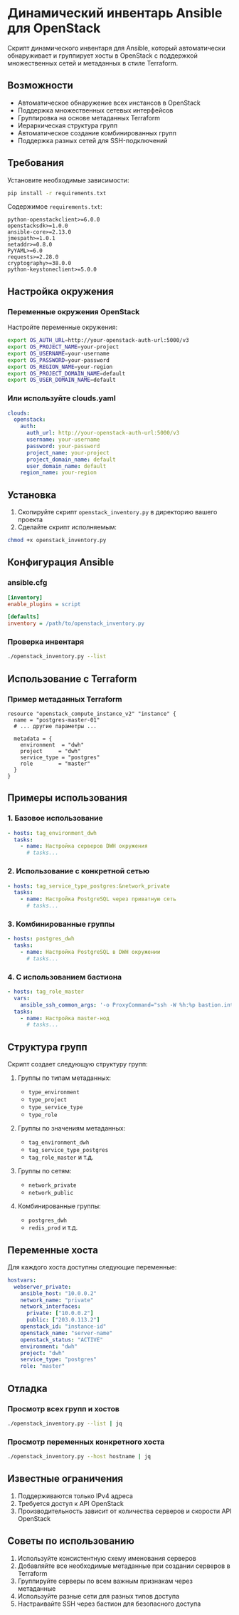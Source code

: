 # Динамический инвентарь Ansible для OpenStack

Скрипт динамического инвентаря для Ansible, который автоматически обнаруживает и группирует хосты в OpenStack с поддержкой множественных сетей и метаданных в стиле Terraform.

## Возможности

- Автоматическое обнаружение всех инстансов в OpenStack
- Поддержка множественных сетевых интерфейсов
- Группировка на основе метаданных Terraform
- Иерархическая структура групп
- Автоматическое создание комбинированных групп
- Поддержка разных сетей для SSH-подключений

## Требования

Установите необходимые зависимости:
```bash
pip install -r requirements.txt
```

Содержимое `requirements.txt`:
```
python-openstackclient>=6.0.0
openstacksdk>=1.0.0
ansible-core>=2.13.0
jmespath>=1.0.1
netaddr>=0.8.0
PyYAML>=6.0
requests>=2.28.0
cryptography>=38.0.0
python-keystoneclient>=5.0.0
```

## Настройка окружения

### Переменные окружения OpenStack

Настройте переменные окружения:

```bash
export OS_AUTH_URL=http://your-openstack-auth-url:5000/v3
export OS_PROJECT_NAME=your-project
export OS_USERNAME=your-username
export OS_PASSWORD=your-password
export OS_REGION_NAME=your-region
export OS_PROJECT_DOMAIN_NAME=default
export OS_USER_DOMAIN_NAME=default
```

### Или используйте clouds.yaml

```yaml
clouds:
  openstack:
    auth:
      auth_url: http://your-openstack-auth-url:5000/v3
      username: your-username
      password: your-password
      project_name: your-project
      project_domain_name: default
      user_domain_name: default
    region_name: your-region
```

## Установка

1. Скопируйте скрипт `openstack_inventory.py` в директорию вашего проекта
2. Сделайте скрипт исполняемым:
```bash
chmod +x openstack_inventory.py
```

## Конфигурация Ansible

### ansible.cfg
```ini
[inventory]
enable_plugins = script

[defaults]
inventory = /path/to/openstack_inventory.py
```

### Проверка инвентаря
```bash
./openstack_inventory.py --list
```

## Использование с Terraform

### Пример метаданных Terraform
```hcl
resource "openstack_compute_instance_v2" "instance" {
  name = "postgres-master-01"
  # ... другие параметры ...

  metadata = {
    environment  = "dwh"
    project     = "dwh"
    service_type = "postgres"
    role        = "master"
  }
}
```

## Примеры использования

### 1. Базовое использование
```yaml
- hosts: tag_environment_dwh
  tasks:
    - name: Настройка серверов DWH окружения
      # tasks...
```

### 2. Использование с конкретной сетью
```yaml
- hosts: tag_service_type_postgres:&network_private
  tasks:
    - name: Настройка PostgreSQL через приватную сеть
      # tasks...
```

### 3. Комбинированные группы
```yaml
- hosts: postgres_dwh
  tasks:
    - name: Настройка PostgreSQL в DWH окружении
      # tasks...
```

### 4. С использованием бастиона
```yaml
- hosts: tag_role_master
  vars:
    ansible_ssh_common_args: '-o ProxyCommand="ssh -W %h:%p bastion.internal"'
  tasks:
    - name: Настройка master-нод
      # tasks...
```

## Структура групп

Скрипт создает следующую структуру групп:

1. Группы по типам метаданных:
   - `type_environment`
   - `type_project`
   - `type_service_type`
   - `type_role`

2. Группы по значениям метаданных:
   - `tag_environment_dwh`
   - `tag_service_type_postgres`
   - `tag_role_master`
   и т.д.

3. Группы по сетям:
   - `network_private`
   - `network_public`

4. Комбинированные группы:
   - `postgres_dwh`
   - `redis_prod`
   и т.д.

## Переменные хоста

Для каждого хоста доступны следующие переменные:

```yaml
hostvars:
  webserver_private:
    ansible_host: "10.0.0.2"
    network_name: "private"
    network_interfaces:
      private: ["10.0.0.2"]
      public: ["203.0.113.2"]
    openstack_id: "instance-id"
    openstack_name: "server-name"
    openstack_status: "ACTIVE"
    environment: "dwh"
    project: "dwh"
    service_type: "postgres"
    role: "master"
```

## Отладка

### Просмотр всех групп и хостов
```bash
./openstack_inventory.py --list | jq
```

### Просмотр переменных конкретного хоста
```bash
./openstack_inventory.py --host hostname | jq
```

## Известные ограничения

1. Поддерживаются только IPv4 адреса
2. Требуется доступ к API OpenStack
3. Производительность зависит от количества серверов и скорости API OpenStack

## Советы по использованию

1. Используйте консистентную схему именования серверов
2. Добавляйте все необходимые метаданные при создании серверов в Terraform
3. Группируйте серверы по всем важным признакам через метаданные
4. Используйте разные сети для разных типов доступа
5. Настраивайте SSH через бастион для безопасного доступа

